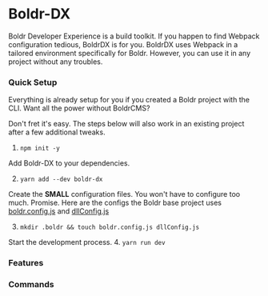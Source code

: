# Boldr-DX

Boldr Developer Experience is a build toolkit. If you happen to find Webpack configuration tedious, BoldrDX is for you. BoldrDX uses Webpack in a tailored environment specifically for Boldr. However, you can use it in any project without any troubles.


### Quick Setup

Everything is already setup for you if you created a Boldr project with the CLI. Want all the power without BoldrCMS?

Don't fret it's easy. The steps below will also work in an existing project after a few additional tweaks.

1. `npm init -y`

Add Boldr-DX to your dependencies.  

2. `yarn add --dev boldr-dx`  

Create the **SMALL** configuration files. You won't have to configure too much. Promise. Here are the configs the Boldr base project uses [boldr.config.js](packages/boldr-base-project/.boldr/boldr.config.js) and [dllConfig.js](packages/boldr-base-project/.boldr/boldr.config.js)  

3. `mkdir .boldr && touch boldr.config.js dllConfig.js`

Start the development process.
4. `yarn run dev`

### Features



### Commands
